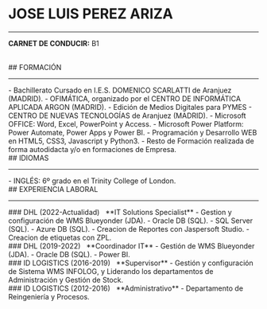 # JOSE LUIS PEREZ ARIZA
****
**CARNET DE CONDUCIR:** B1 

<br>
## FORMACIÓN
<hr>
- Bachillerato Cursado en I.E.S. DOMENICO SCARLATTI de Aranjuez (MADRID).
- OFIMÁTICA, organizado por el CENTRO DE INFORMÁTICA APLICADA ARGON (MADRID).
- Edición de Medios Digitales para PYMES - CENTRO DE NUEVAS TECNOLOGÍAS de Aranjuez (MADRID).
- Microsoft OFFICE: Word, Excel, PowerPoint y Access.
- Microsoft Power Platform: Power Automate, Power Apps y Power BI.
- Programación y Desarrollo WEB en HTML5, CSS3, Javascript y Python3.
- Resto de Formación realizada de forma autodidacta y/o en formaciones de Empresa.

<br>
## IDIOMAS
<hr>
- INGLÉS: 6º grado en el Trinity College of London.

<br>
## EXPERIENCIA LABORAL
<hr>
### DHL (2022-Actualidad)
  &nbsp; **IT Solutions Specialist**
  - Gestion y configuración de WMS Blueyonder (JDA).
  - Oracle DB (SQL).
  - SQL Server (SQL).
  - Azure DB (SQL).
  - Creacion de Reportes con Jaspersoft Studio.
  - Creacion de etiquetas con ZPL.

<br>
### DHL (2019-2022)
  &nbsp; **Coordinador IT**
  - Gestión de WMS Blueyonder (JDA).
  - Oracle DB (SQL).
  - Power BI.

<br>
### ID LOGISTICS (2016-2019)
  &nbsp; **Supervisor**
  - Gestión y configuración de Sistema WMS INFOLOG, y Liderando los departamentos de Administración y Gestión de Stock.

<br>
### ID LOGISTICS (2012-2016)
  &nbsp; **Administrativo**
  - Departamento de Reingeniería y Procesos.
  
